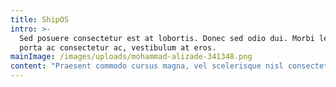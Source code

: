 ```yaml
---
title: ShipOS
intro: >-
  Sed posuere consectetur est at lobortis. Donec sed odio dui. Morbi leo risus,
  porta ac consectetur ac, vestibulum at eros.
mainImage: /images/uploads/mohammad-alizade-341348.png
content: "Praesent commodo cursus magna, vel scelerisque nisl consectetur et. Lorem ipsum dolor sit amet, consectetur adipiscing elit. Aenean eu leo quam. Pellentesque ornare sem lacinia quam venenatis vestibulum. Morbi leo risus, porta ac consectetur ac, vestibulum at eros. Cum sociis natoque penatibus et magnis dis parturient montes, nascetur ridiculus mus. Integer posuere erat a ante venenatis dapibus posuere velit aliquet.\r\r\n\nCras justo odio, dapibus ac facilisis in, egestas eget quam. Praesent commodo cursus magna, vel scelerisque nisl consectetur et. Aenean eu leo quam. Pellentesque ornare sem lacinia quam venenatis vestibulum. \n\nLorem ipsum dolor sit amet, consectetur adipiscing elit. Nullam quis risus eget urna mollis ornare vel eu leo. Fusce dapibus, tellus ac cursus commodo, tortor mauris condimentum nibh, ut fermentum massa justo sit amet risus.\r\rCurabitur blandit tempus porttitor. Donec ullamcorper nulla non metus auctor fringilla. Etiam porta sem malesuada magna mollis euismod. Cum sociis natoque penatibus et magnis dis parturient montes, nascetur ridiculus mus. Duis mollis, est non commodo luctus, nisi erat porttitor ligula, eget lacinia odio sem nec elit. Praesent commodo cursus magna, vel scelerisque nisl consectetur et. Integer posuere erat a ante venenatis dapibus posuere velit aliquet.\r\rNullam id dolor id nibh ultricies vehicula ut id elit. \n\n![Event storm](/images/uploads/rawpixel-652593-unsplash_web.jpg)\n\nInteger posuere erat a ante venenatis dapibus posuere velit aliquet. Praesent commodo cursus magna, vel scelerisque nisl consectetur et. Donec sed odio dui. Donec ullamcorper nulla non metus auctor fringilla. Nullam id dolor id nibh ultricies vehicula ut id elit. Fusce dapibus, tellus ac cursus commodo, tortor mauris condimentum nibh, ut fermentum massa justo sit amet risus."
---
```


